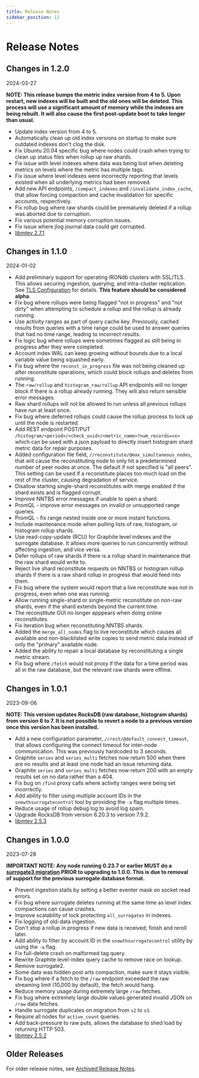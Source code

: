 ```yaml
---
title: Release Notes
sidebar_position: 12
---
```


# Release Notes

## Changes in 1.2.0

2024-03-27

**NOTE: This release bumps the metric index version from 4 to 5. Upon restart, new indexes
will be built and the old ones will be deleted. This process will use a significant amount
of memory while the indexes are being rebuilt. It will also cause the first post-update
boot to take longer than usual.**

 * Update index version from 4 to 5.
 * Automatically clean up old index versions on startup to make sure outdated indexes don't
   clog the disk.
 * Fix Ubuntu 20.04 specific bug where nodes could crash when trying to clean up status files
   when rollup up raw shards.
 * Fix issue with level indexes where data was being lost when deleting metrics on levels
   where the metric has multiple tags.
 * Fix issue where level indexes were incorrectly reporting that levels existed when all
   underlying metrics had been removed.
 * Add new API endpoints, `/compact_indexes` and `/invalidate_index_cache`, that allow
   forcing compaction and cache invalidation for specific accounts, respectively.
 * Fix rollup bug where raw shards could be prematurely deleted if a rollup was aborted
   due to corruption.
 * Fix various potential memory corruption issues.
 * Fix issue where jlog journal data could get corrupted.
 * [libmtev 2.7.1](https://github.com/circonus-labs/libmtev/blob/master/ChangeLog.md#271)

## Changes in 1.1.0

2024-01-02

 * Add preliminary support for operating IRONdb clusters with SSL/TLS. This
   allows securing ingestion, querying, and intra-cluster replication. See
   [TLS Configuration](/irondb/getting-started/configuration#tls-configuration)
   for details. __This feature should be considered alpha__.
 * Fix bug where rollups were being flagged "not in progress" and "not dirty"
   when attempting to schedule a rollup and the rollup is already running.
 * Use activity ranges as part of query cache key. Previously, cached results
   from queries with a time range could be used to answer queries that had no
   time range, leading to incorrect results.
 * Fix logic bug where rollups were sometimes flagged as still being in
   progress after they were completed.
 * Account index WAL can keep growing without bounds due to a local variable
   value being squashed early.
 * Fix bug where the `reconst_in_progress` file was not being cleaned up after
   reconstitute operations, which could block rollups and deletes from running.
 * The `raw/rollup` and `histogram_raw/rollup` API endpoints will no longer
   block if there is a rollup already running. They will also return sensible
   error messages.
 * Raw shard rollups will not be allowed to run unless all previous rollups
   have run at least once.
 * Fix bug where deferred rollups could cause the rollup process to lock up
   until the node is restarted.
 * Add REST endpoint POST/PUT
   `/histogram/<period>/<check_uuid>/<metric_name>?num_records=<x>` which can
   be used with a json payload to directly insert histogram shard metric data
   for repair purposes.
 * Added configuration file field, `//reconstitute/@max_simultaneous_nodes`,
   that will cause the reconstituting node to only hit a predetermined
   number of peer nodes at once. The default if not specified is "all peers".
   This setting can be used if a reconstitute places too much load on the rest
   of the cluster, causing degradation of service.
 * Disallow starting single-shard reconstitutes with merge enabled if the shard
   exists and is flagged corrupt.
 * Improve NNTBS error messages if unable to open a shard.
 * PromQL - improve error messages on invalid or unsupported range queries.
 * PromQL - fix range nested inside one or more instant functions.
 * Include maintenance mode when pulling lists of raw, histogram, or histogram
   rollup shards.
 * Use read-copy-update (RCU) for Graphite level indexes and the surrogate
   database. It allows more queries to run concurrently without affecting
   ingestion, and vice versa.
 * Defer rollups of raw shards if there is a rollup shard in maintenance that
   the raw shard would write to.
 * Reject live shard reconstitute requests on NNTBS or histogram rollup shards
   if there is a raw shard rollup in progress that would feed into them.
 * Fix bug where the system would report that a live reconstitute was not in
   progress, even when one was running.
 * Allow running single-shard or single-metric reconstitute on non-raw shards,
   even if the shard extends beyond the current time.
 * The reconstitute GUI no longer apppears when doing online reconstitutes.
 * Fix iteration bug when reconstituting NNTBS shards.
 * Added the `merge_all_nodes` flag to live reconstitute which causes all
   available and non-blacklisted write copies to send metric data instead of
   only the "primary" available node.
 * Added the ability to repair a local database by reconstituting a single
   metric stream.
 * Fix bug where `/fetch` would not proxy if the data for a time period was all
   in the raw database, but the relevant raw shards were offline.


## Changes in 1.0.1

2023-09-06

**NOTE: This version updates RocksDB (raw database, histogram shards) from
version 6 to 7. It is not possible to revert a node to a previous version once
this version has been installed.**

 * Add a new configuration parameter, `//rest/@default_connect_timeout`, that
   allows configuring the connect timeout for inter-node communication. This
   was previously hardcoded to 3 seconds.
 * Graphite `series` and `series_multi` fetches now return 500 when there are
   no results and at least one node had an issue returning data.
 * Graphite `series` and `series_multi` fetches now return 200 with an empty
   results set on no data rather than a 404.
 * Fix bug on `/find` proxy calls where activity ranges were being set
   incorrectly.
 * Add ability to filter using multiple account IDs in the
   `snowthsurrogatecontrol` tool by providing the `-a` flag multiple times.
 * Reduce usage of rollup debug log to avoid log spam.
 * Upgrade RocksDB from version 6.20.3 to version 7.9.2.
 * [libmtev 2.5.3](https://github.com/circonus-labs/libmtev/blob/master/ChangeLog.md#253)

## Changes in 1.0.0

2023-07-28

**IMPORTANT NOTE: Any node running 0.23.7 or earlier MUST do a [surrogate3
migration](/irondb/getting-started/configuration#surrogate_database) PRIOR to
upgrading to 1.0.0. This is due to removal of support for the previous
surrogate database format.**

 * Prevent ingestion stalls by setting a better eventer mask on socket read
   errors.
 * Fix bug where surrogate deletes running at the same time as level index
   compactions can cause crashes.
 * Improve scalability of lock protecting `all_surrogates` in indexes.
 * Fix logging of old-data ingestion.
 * Don't stop a rollup in progress if new data is received; finish and reroll
   later.
 * Add ability to filter by account ID in the `snowthsurrogatecontrol` utility
   by using the `-a` flag.
 * Fix full-delete crash on malformed tag query.
 * Rewrite Graphite level-index query cache to remove race on lookup.
 * Remove surrogate2.
 * Some data was hidden post arts compaction, make sure it stays visible.
 * Fix bug where if a fetch to the `/raw` endpoint exceeded the raw streaming
   limit (10,000 by default), the fetch would hang.
 * Reduce memory usage during extremely large `/raw` fetches.
 * Fix bug where extremely large double values generated invalid JSON on `/raw`
   data fetches.
 * Handle surrogate duplicates on migration from `s2` to `s3`.
 * Require all nodes for `active_count` queries.
 * Add back-pressure to raw puts, allows the database to shed load by returning
   HTTP 503.
 * [libmtev 2.5.2](https://github.com/circonus-labs/libmtev/blob/master/ChangeLog.md#252)

## Older Releases

For older release notes, see [Archived Release Notes](/irondb/release-notes-archive).
